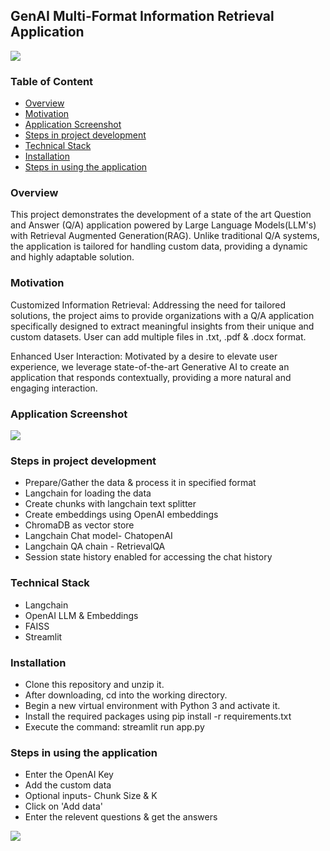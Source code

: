 ## GenAI Multi-Format Information Retrieval Application

![](https://i.postimg.cc/mrRZ0j0v/multi-docs.png)



### Table of Content
  * [Overview](#overview)
  * [Motivation](#motivation)
  * [Application Screenshot](application-screenshot)
  * [Steps in project development](#steps-in-project-development)
  * [Technical Stack](#technical-stack)
  * [Installation](#installation)
  * [Steps in using the application](#steps-in-using-the-application)


### Overview 
This project demonstrates the development of a state of the art Question and Answer (Q/A) application powered by Large Language Models(LLM's) with Retrieval Augmented Generation(RAG). Unlike traditional Q/A systems, the application is tailored for handling custom data, providing a dynamic and highly adaptable solution.


### Motivation
Customized Information Retrieval: Addressing the need for tailored solutions, the project aims to provide organizations with a Q/A application specifically designed to extract meaningful insights from their unique and custom datasets.
User can add multiple files in .txt, .pdf & .docx format.

Enhanced User Interaction: Motivated by a desire to elevate user experience, we leverage state-of-the-art Generative AI to create an application that responds contextually, providing a more natural and engaging interaction.

### Application Screenshot
![](https://i.postimg.cc/kXqmMGjS/multi-docs-app.png)

### Steps in project development

- Prepare/Gather the data & process it in specified format
- Langchain for loading the data 
- Create chunks with langchain text splitter
- Create embeddings using OpenAI embeddings 
- ChromaDB as vector store
- Langchain Chat model- ChatopenAI
- Langchain QA chain - RetrievalQA
- Session state history enabled for accessing the chat history 

### Technical Stack 

- Langchain
- OpenAI LLM & Embeddings
- FAISS
- Streamlit


### Installation 
- Clone this repository and unzip it.
- After downloading, cd into the working directory.
- Begin a new virtual environment with Python 3 and activate it.
- Install the required packages using pip install -r requirements.txt
- Execute the command: streamlit run app.py

### Steps in using the application
- Enter the OpenAI Key
- Add the custom data
- Optional inputs- Chunk Size & K
- Click on 'Add data'
- Enter the relevent questions & get the answers

![](https://res.cloudinary.com/cognitives-s3/image/upload/c_limit,dpr_auto,f_auto,fl_lossy,h_1900,q_auto,w_1900/v1/cog-live/n/1271/2023/Jan/30/XJjQaSivFeb8luqCBLAO.jpg)
